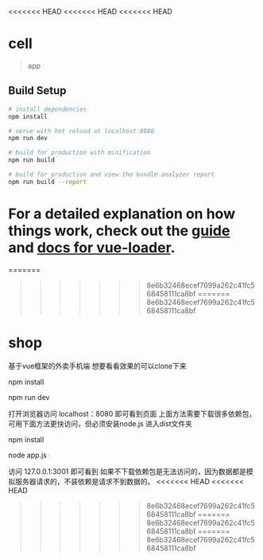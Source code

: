 <<<<<<< HEAD
<<<<<<< HEAD
<<<<<<< HEAD
# cell

> app

## Build Setup

``` bash
# install dependencies
npm install

# serve with hot reload at localhost:8080
npm run dev

# build for production with minification
npm run build

# build for production and view the bundle analyzer report
npm run build --report
```

For a detailed explanation on how things work, check out the [guide](http://vuejs-templates.github.io/webpack/) and [docs for vue-loader](http://vuejs.github.io/vue-loader).
=======
=======
>>>>>>> 8e6b32468ecef7699a262c41fc568458111ca8bf
=======
>>>>>>> 8e6b32468ecef7699a262c41fc568458111ca8bf
# shop
基于vue框架的外卖手机端
想要看看效果的可以clone下来

  npm install 
  
  npm run dev
  
打开浏览器访问 localhost：8080 即可看到页面
上面方法需要下载很多依赖包，可用下面方法更快访问，但必须安装node.js
进入dist文件夹

   npm install
  
   node app.js
   
访问 127.0.0.1:3001 即可看到
如果不下载依赖包是无法访问的，因为数据都是模拟服务器请求的，不装依赖是请求不到数据的。
<<<<<<< HEAD
<<<<<<< HEAD
>>>>>>> 8e6b32468ecef7699a262c41fc568458111ca8bf
=======
>>>>>>> 8e6b32468ecef7699a262c41fc568458111ca8bf
=======
>>>>>>> 8e6b32468ecef7699a262c41fc568458111ca8bf
